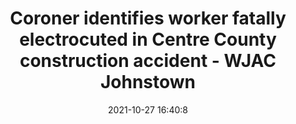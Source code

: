 ---
"title": "Coroner identifies worker fatally electrocuted in Centre County construction accident - WJAC Johnstown"
"date": "2021-10-27 16:40:8"
"feed_name": "GOOGLENEWSCONSTRUCTION"
"feed_website": "https://news.google.com/search?q=construction%2Bincident&hl=en-US&gl=US&ceid=US:en"
"feed_rss": "https://news.google.com/rss/search?q=construction%2Bincident&hl=en-US&gl=US&ceid=US:en"
"link": "https://wjactv.com/news/project-pa-children-in-crisis/coroner-identifies-worker-fatally-electrocuted-in-centre-county-construction-accident"
"source": "{'href': 'https://wjactv.com', 'title': 'WJAC Johnstown'}"
"file": "_posts/2021-1-1-7e7985f4f48535804590f84060b58455b27f585c.md"
"accident": "1"
"drilling": "1"
"dead": "1"
"injured": "0"
"arrested": "0"
"place": "centre county"
"where": "construction site"
"causes": "unknown"
"place_uri": "http://en.wikipedia.org/wiki/Centre_County%2C_Pennsylvania"
---
